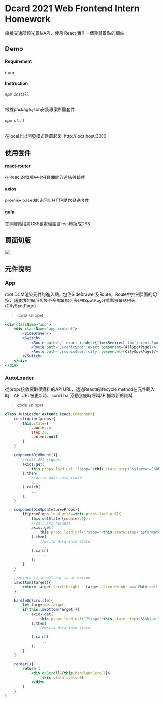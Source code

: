 # Dcard 2021 Web Frontend Intern Homework
串接交通部觀光景點API，使用 React 實作一個瀏覽景點的網站
## Demo

#### Requirement
npm

#### Instruction

###### `npm install`
根據package.json安裝專案所需套件

###### `npm start`
在local上以開發模式建置起來: http://localhost:3000

## 使用套件
#### [react-router](https://reactrouter.com/)
在React的環境中提供頁面間的連結與跳轉
#### [axios](https://axios-http.com/)
promise based的非同步HTTP請求發送套件
#### [gulp](https://gulpjs.com/)
在開發階段將CSS預處理語言less轉換成CSS


## 頁面切版
![](https://i.imgur.com/sKTltjv.jpg)


## 元件說明

### App

root DOM渲染元件的進入點，包住SideDrawer及Route，Route中控制頁面的切換，隨要求的網址切換至全部景點列表(AllSpotPage)或縣市景點列表(CitySpotPage)


> code snippet
```jsx
<div className="App">
    <div className="app-content">
        <SideDrawer/>
        <Switch>
            <Route path='/' exact render={()=><Redirect to='/scenicSpot'/>}/>
            <Route path='/scenicSpot' exact component={AllSpotPage}/>
            <Route path='/scenicSpot/:city' component={CitySpotPage}/>
        </Switch>
    </div>
</div>
```

### AutoLoader

從props接收要取得資料的API URL，透過React的lifecycle method在元件載入時、API URL被更新時、scroll bar滾動到底時呼叫API抓取新的資料

> code snippet
```jsx
class AutoLoader extends React.Component{
    constructor(props){
        this.state={
            counter:0,
            step:30,
            content:null
        }
    }
    
    componentDidMount(){
        //call API request
        axios.get(
            this.props.load_url+'?$top='+this.state.step+'&$format=JSON'
        ).then(
            //write data into state
            ...
        ).catch(
            ...
        );
    }

    componentDidUpdate(prevProps){
        if(prevProps.load_url!==this.props.load_url){
            this.setState({counter:0});
            //call API request
            axios.get(
                this.props.load_url+'?$top='+this.state.step+'&$format=JSON'
            ).then(
                //write data into state
                ...
            ).catch(
                ...
            );
        }
    }
    
    //return if scroll bar is at bottom
    isBottom(target){
        return target.scrollHeight - target.clientHeight === Math.ceil(target.scrollTop);
    }

    handleOnScroll(e){
        let target=e.target;
        if(this.isBottom(target)){
            axios.get(
                this.props.load_url+'?$top='+this.state.step+'&$skip='+this.state.counter+'&$format=JSON'
            ).then(
                //write data into state
                ...
            ).catch(
                ...
            );
        }
    }

    render(){
        return (
            <div onScroll={this.handleOnScroll}>
                {this.state.content}
            </div>
        )
    }
}
```